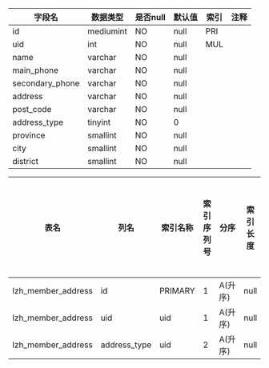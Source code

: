 |字段名|数据类型|是否null|默认值|索引|注释|
|------|--------|--------|------|----|----|
|id|mediumint|NO|null|PRI||
|uid|int|NO|null|MUL||
|name|varchar|NO|null|||
|main_phone|varchar|NO|null|||
|secondary_phone|varchar|NO|null|||
|address|varchar|NO|null|||
|post_code|varchar|NO|null|||
|address_type|tinyint|NO|0|||
|province|smallint|NO|null|||
|city|smallint|NO|null|||
|district|smallint|NO|null|||



|表名|列名|索引名称|索引序列号|分序|索引长度|压缩方式|是否null|是否重复|唯一值数目估计值|索引方法|列中描述索引信息|索引注释|
|----|----|--------|----------|----|--------|--------|--------|--------|----------------|--------|----------------|--------|
|lzh_member_address|id|PRIMARY|1|A(升序)|null|null||NO|0|BTREE|||
|lzh_member_address|uid|uid|1|A(升序)|null|null||YES||BTREE|||
|lzh_member_address|address_type|uid|2|A(升序)|null|null||YES||BTREE|||
